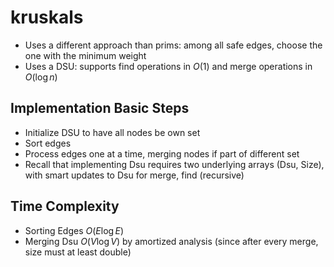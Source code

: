 # kruskals

-   Uses a different approach than prims: among all safe edges, choose the one with the minimum weight
-   Uses a DSU: supports find operations in $O(1)$ and merge operations in $O(\log n)$

## Implementation Basic Steps

-   Initialize DSU to have all nodes be own set
-   Sort edges
-   Process edges one at a time, merging nodes if part of different set
-   Recall that implementing Dsu requires two underlying arrays (Dsu, Size), with smart updates to Dsu for merge, find (recursive)

## Time Complexity

-   Sorting Edges $O(E \log E)$
-   Merging Dsu $O(V \log V)$ by amortized analysis (since after every merge, size must at least double)

